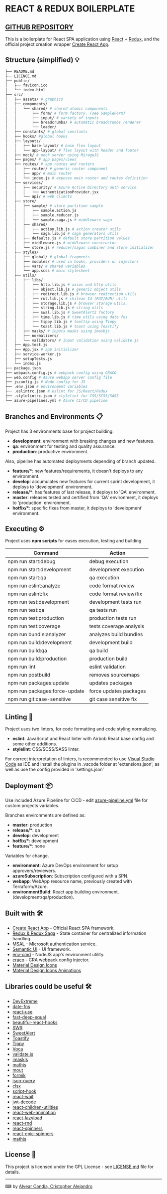 # REACT & REDUX BOILERPLATE

## [GITHUB REPOSITORY](https://github.com/calvear93/react-redux-boilerplate)

This is a boilerplate for React SPA application using [React](https://es.reactjs.org/) + [Redux](https://es.redux.js.org/), and the official project creation wrapper [Create React App](https://github.com/facebook/create-react-app).

## Structure (simplified) 💡

```bash
├── README.md
├── LICENCE.md
├── public/
│   ├── favicon.ico
│   └── index.html
├── src/
│   ├── assets/ # graphics
│   ├── components/
│   │   └── shared/ # shared atomic components
│   │       ├── form/ # form factory. (see SampleForm)
│   │       ├── input/ # variety of inputs
│   │       ├── breadcrumbs/ # automatic breadcrumbs renderer
│   │       └── loader/
│   ├── constants/ # global constants
│   ├── hooks/ #global hooks
│   ├── layouts/
│   │   ├── base-layout/ # base flex layout
│   │   └── app-layout/ # flex layout with header and footer
│   ├── mock/ # mock server using MirageJS
│   ├── pages/ # app pages/views
│   ├── routes/ # app routes and routers
│   │   ├── router/ # generic router component
│   │   ├── app/ # main router
│   │   └── index.js # exposes main router and routes definition
│   ├── services/
│   │   ├── security/ # Azure Active Directory auth service
│   │   │   └── AuthenticationProvider.jsx
│   │   └── api/ # web clients
│   ├── store/
│   │   ├── sample/ # store partition sample
│   │   │   ├── sample.action.js
│   │   │   ├── sample.reducer.js
│   │   │   └── sample.saga.js # middleware saga
│   │   ├── shared/
│   │   │   ├── action.lib.js # action creator utils
│   │   │   └── saga.lib.js # saga generators utils
│   │   ├── defaults.js # default store partition values
│   │   ├── middleware.js # middleware constructor
│   │   └── store.js # reducer/sagas combiner and store initializer
│   ├── styles/
│   │   ├── global/ # global fragments
│   │   ├── modules/ # used in hooks, providers or injectors
│   │   ├── vars/ # shared variables
│   │   └── app.scss # main stylesheet
│   ├── utils/
│   │   ├── libs/
│   │   │   ├── http.lib.js # axios and http utils
│   │   │   ├── object.lib.js # generic object utils
│   │   │   ├── redirect.lib.js # browser redirection utils
│   │   │   ├── rut.lib.js # chilean Id (RUT/RUN) utils
│   │   │   ├── storage.lib.js # browser storage utils.
│   │   │   ├── string.lib.js # string utils
│   │   │   ├── swal.lib.js # SweetAlert2 factory
│   │   │   ├── time.lib.js # time utils using date fns
│   │   │   ├── tippy.lib.js # tooltip using Tippy
│   │   │   └── toast.lib.js # toast using Toastify
│   │   ├── masks/ # inputs masks using imaskjs
│   │   ├── normalizers/
│   │   └── validators/ # input validation using validate.js
│   ├── App.test.js
│   ├── App.jsx # app initializer
│   ├── service-worker.js
│   ├── setupTests.js
│   └── index.js
├── package.json
├── webpack.config.js # webpack config using CRACO
├── web.config # Azure webapp server config file
├── jsconfig.js # Node config for JS
├── .env.json # environment variables
├── .eslintrc.json # eslint for JS/React/Redux
├── .stylelintrc.json # stylelint for CSS/SCSS/SASS
└── azure-pipelines.yml # Azure CI/CD pipeline
```

## Branches and Environments 📋

Project has 3 environments base for project building.

-   **development**: environment with breaking changes and new features.
-   **qa**: environment for testing and quality assurance.
-   **production**: productive environment.

Also, pipeline has automated deployments depending of branch updated.

-   **feature/\***: new features/requirements, it doesn't deploys to any environment.
-   **develop**: accumulates new features for current sprint development, it deploys to 'development' environment.
-   **release/\***: has features of last release, it deploys to 'QA' environment.
-   **master**: releases tested and certified from 'QA' environment, it deploys to 'production' environment.
-   **hotfix/\***: specific fixes from master, it deploys to 'development' environment.

## Executing ⚙️

Project uses **npm scripts** for eases execution, testing and building.

| Command                       | Action                  |
| ----------------------------- | ----------------------- |
| npm run start:debug           | debug execution         |
| npm run start:development     | development execution   |
| npm run start:qa              | qa execution            |
| npm run eslint:analyze        | code format review      |
| npm run eslint:fix            | code format review/fix  |
| npm run test:development      | development tests run   |
| npm run test:qa               | qa tests run            |
| npm run test:production       | production tests run    |
| npm run test:coverage         | tests coverage analysis |
| npm run bundle:analyzer       | analyzes build bundles  |
| npm run build:development     | development build       |
| npm run build:qa              | qa build                |
| npm run build:production      | production build        |
| npm run lint                  | eslint validation       |
| npm run postbuild             | removes sourcemaps      |
| npm run packages:update       | updates packages        |
| npm run packages:force-update | force updates packages  |
| npm run git:case-sensitive    | git case sensitive fix  |

## Linting 🧿

Project uses two linters, for code formatting and code styling normalizing.

-   **eslint**: JavaScript and React linter with Airbnb React base config and some other additions.
-   **stylelint**: CSS/SCSS/SASS linter.

For correct interpretation of linters, is recommended to use [Visual Studio Code](https://code.visualstudio.com/) as IDE and install the plugins in .vscode folder at 'extensions.json', as well as use the config provided in 'settings.json'

## Deployment 📦

Use included Azure Pipeline for CiCD - edit [azure-pipeline.yml](azure-pipeline.yml) file for custom projects variables.

Branches environments are defined as:

-   **master**: production
-   **release/\***: qa
-   **develop**: development
-   **hotfix/\***: development
-   **feature/\***: none

Variables for change.

-   **environment**: Azure DevOps environment for setup approvers/reviewers.
-   **azureSubscription**: Subscription configured with a SPN.
-   **webapp**: WebApp resource name, previously created with Terraform/Azure.
-   **environmentBuild**: React app building environment. (development/qa/production).

## Built with 🛠️

-   [Create React App](https://github.com/facebook/create-react-app) - Official React SPA framework.
-   [Redux & Redux Saga](https://es.redux.js.org/) - State container for centralized information handling.
-   [MSAL](https://github.com/AzureAD/microsoft-authentication-library-for-js) - Microsoft authentication service.
-   [Semantic UI](https://react.semantic-ui.com/) - UI framework.
-   [env-cmd](https://github.com/toddbluhm/env-cmd) - NodeJS app's environment utility.
-   [craco](https://github.com/gsoft-inc/craco) - CRA webpack config injector.
-   [Material Design Icons](https://materialdesignicons.com/)
-   [Material Design Icons Animations](https://l-lin.github.io/)

## Libraries could be useful 🛠️

-   [DevExtreme](https://js.devexpress.com/Overview/React/)
-   [date-fns](https://date-fns.org/docs/Getting-Started)
-   [react-use](https://github.com/streamich/react-use)
-   [fast-deep-equal](https://github.com/epoberezkin/fast-deep-equal#readme)
-   [beautiful-react-hooks](https://github.com/beautifulinteractions/beautiful-react-hooks)
-   [SWR](https://github.com/vercel/swr)
-   [SweetAlert](https://sweetalert2.github.io/)
-   [Toastify](https://fkhadra.github.io/react-toastify/introduction)
-   [Tippy](https://atomiks.github.io/tippyjs/)
-   [Voca](https://vocajs.com/)
-   [validate.js](https://validatejs.org/)
-   [imaskjs](https://imask.js.org/)
-   [mathjs](https://mathjs.org/)
-   [mout](http://moutjs.com/docs/latest/)
-   [formik](https://jaredpalmer.com/formik)
-   [json-query](https://www.npmjs.com/package/json-query)
-   [clsx](https://github.com/lukeed/clsx)
-   [script-hook](https://github.com/hartzis/react-script-hook)
-   [react-wait](https://github.com/f/react-wait)
-   [jwt-decode](https://github.com/auth0/jwt-decode)
-   [react-children-utilities](https://github.com/fernandopasik/react-children-utilities)
-   [react-web-animation](https://github.com/bringking/react-web-animationhttps://timeago.org/)
-   [react-lazyload](https://github.com/twobin/react-lazyload)
-   [react-rnd](https://github.com/bokuweb/react-rnd)
-   [react-spinners](https://github.com/davidhu2000/react-spinners)
-   [react-epic-spinners](https://www.npmjs.com/package/react-epic-spinners)
-   [mathjs](https://mathjs.org/)

## License 📄

This project is licensed under the GPL License - see [LICENSE.md](LICENSE.md) file for details.

---

⌨ by [Alvear Candia, Cristopher Alejandro](https://github.com/calvear93)
